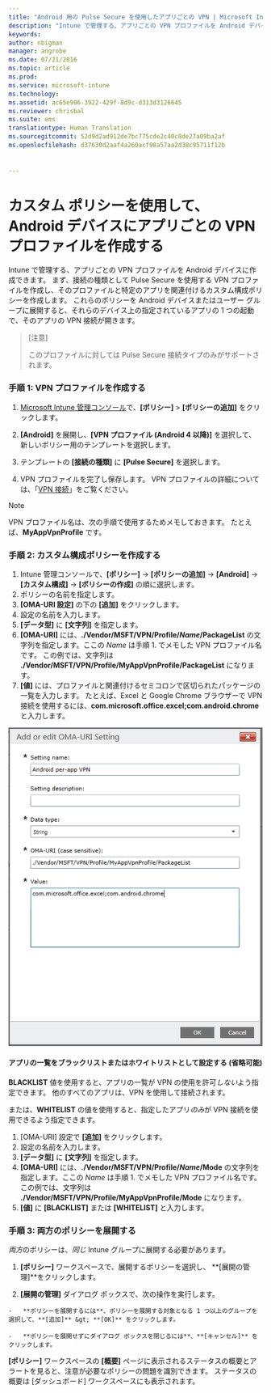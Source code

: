 ```yaml
---
title: "Android 用の Pulse Secure を使用したアプリごとの VPN | Microsoft Intune"
description: "Intune で管理する、アプリごとの VPN プロファイルを Android デバイスに作成できます。"
keywords: 
author: nbigman
manager: angrobe
ms.date: 07/21/2016
ms.topic: article
ms.prod: 
ms.service: microsoft-intune
ms.technology: 
ms.assetid: ac65e906-3922-429f-8d9c-d313d3126645
ms.reviewer: chrisbal
ms.suite: ems
translationtype: Human Translation
ms.sourcegitcommit: 52d9d2ad912de7bc775cde2c40c8de27a09ba2af
ms.openlocfilehash: d37630d2aaf4a260acf98a57aa2d38c95711f12b


---
```


# カスタム ポリシーを使用して、Android デバイスにアプリごとの VPN プロファイルを作成する

Intune で管理する、アプリごとの VPN プロファイルを Android デバイスに作成できます。 まず、接続の種類として Pulse Secure を使用する VPN プロファイルを作成し、そのプロファイルと特定のアプリを関連付けるカスタム構成ポリシーを作成します。 これらのポリシーを Android デバイスまたはユーザー グループに展開すると、それらのデバイス上の指定されているアプリの 1 つの起動で、そのアプリの VPN 接続が開きます。

> [注意]
> 
> このプロファイルに対しては Pulse Secure 接続タイプのみがサポートされます。


### 手順 1: VPN プロファイルを作成する

1. [Microsoft Intune 管理コンソール](https://manage.microsoft.com)で、**[ポリシー]** > **[ポリシーの追加]** をクリックします。
2. **[Android]** を展開し、**[VPN プロファイル (Android 4 以降)]** を選択して、新しいポリシー用のテンプレートを選択します。

3. テンプレートの **[接続の種類]** に **[Pulse Secure]** を選択します。
4. VPN プロファイルを完了し保存します。 VPN プロファイルの詳細については、「[VPN 接続](vpn-connections-in-microsoft-intune.md)」をご覧ください。

> [!NOTE]
VPN プロファイル名は、次の手順で使用するためメモしておきます。 たとえば、**MyAppVpnProfile** です。

### 手順 2: カスタム構成ポリシーを作成する

   1. Intune 管理コンソールで、**[ポリシー]** -> **[ポリシーの追加]** -> **[Android]** -> **[カスタム構成]** -> **[ポリシーの作成]** の順に選択します。
   2. ポリシーの名前を指定します。
   3. **[OMA-URI 設定]** の下の **[追加]** をクリックします。
   4. 設定の名前を入力します。
   5. **[データ型]** に **[文字列]** を指定します。
   6. **[OMA-URI]** には、**./Vendor/MSFT/VPN/Profile/*Name*/PackageList** の文字列を指定します。ここの *Name* は手順 1. でメモした VPN プロファイル名です。 この例では、文字列は **./Vendor/MSFT/VPN/Profile/MyAppVpnProfile/PackageList** になります。
   7.   **[値]** には、プロファイルと関連付けるセミコロンで区切られたパッケージの一覧を入力します。  たとえば、Excel と Google Chrome ブラウザーで VPN 接続を使用するには、**com.microsoft.office.excel;com.android.chrome** と入力します。


   ![Android のアプリごとの VPN カスタム ポリシーの例](..\media\android_per_app_vpn_oma_uri.png)
#### アプリの一覧をブラックリストまたはホワイトリストとして設定する (省略可能)
**BLACKLIST** 値を使用すると、アプリの一覧が VPN の使用を許可*しない*よう指定できます。  他のすべてのアプリは、VPN を使用して接続されます。

または、**WHITELIST** の値を使用すると、指定したアプリ*のみ*が VPN 接続を使用できるよう指定できます。


1.  [OMA-URI] 設定で **[追加]** をクリックします。
2.  設定の名前を入力します。
3.  **[データ型]** に **[文字列]** を指定します。
4.  **[OMA-URI]** には、**./Vendor/MSFT/VPN/Profile/*Name*/Mode** の文字列を指定します。ここの *Name* は手順 1. でメモした VPN プロファイル名です。 この例では、文字列は **./Vendor/MSFT/VPN/Profile/MyAppVpnProfile/Mode** になります。
5.  **[値]** に **[BLACKLIST]** または **[WHITELIST]** と入力します。



### 手順 3: 両方のポリシーを展開する

*両方*のポリシーは、*同じ* Intune グループに展開する必要があります。

   1.   **[ポリシー]** ワークスペースで、展開するポリシーを選択し、 **[展開の管理]**をクリックします。

2.   **[展開の管理]** ダイアログ ボックスで、次の操作を実行します。

    -   **ポリシーを展開するには**、ポリシーを展開する対象となる 1 つ以上のグループを選択して、**[追加]** &gt; **[OK]** をクリックします。

    -   **ポリシーを展開せずにダイアログ ボックスを閉じるには**、**[キャンセル]** をクリックします。

 **[ポリシー]** ワークスペースの **[概要]** ページに表示されるステータスの概要とアラートを見ると、注意が必要なポリシーの問題を識別できます。 ステータスの概要は [ダッシュボード] ワークスペースにも表示されます。



<!--HONumber=Aug16_HO1-->


